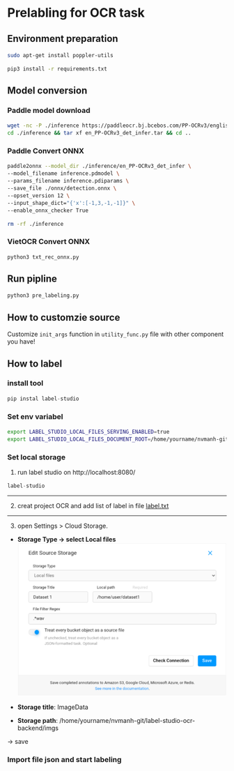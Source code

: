 # Prelabling for OCR task

## Environment preparation

```bash
sudo apt-get install poppler-utils
```

```bash
pip3 install -r requirements.txt
```

## Model conversion

### Paddle model download

```bash
wget -nc -P ./inference https://paddleocr.bj.bcebos.com/PP-OCRv3/english/en_PP-OCRv3_det_infer.tar
cd ./inference && tar xf en_PP-OCRv3_det_infer.tar && cd ..
```

### Paddle Convert ONNX

```bash
paddle2onnx --model_dir ./inference/en_PP-OCRv3_det_infer \
--model_filename inference.pdmodel \
--params_filename inference.pdiparams \
--save_file ./onnx/detection.onnx \
--opset_version 12 \
--input_shape_dict="{'x':[-1,3,-1,-1]}" \
--enable_onnx_checker True
```

```bash
rm -rf ./inference
```

### VietOCR Convert ONNX

```bash
python3 txt_rec_onnx.py
```

## Run pipline

```bash
python3 pre_labeling.py
```

## How to customzie source

Customize `init_args` function in `utility_func.py` file with other component you have!

## How to label

### install tool 
```python
pip instal label-studio
```

### Set env variabel

```bash
export LABEL_STUDIO_LOCAL_FILES_SERVING_ENABLED=true
export LABEL_STUDIO_LOCAL_FILES_DOCUMENT_ROOT=/home/yourname/nvmanh-git/label-studio-ocr-backend
```
### Set local storage

1. run label studio on http://localhost:8080/
```python
label-studio
```
---
2. creat project OCR and add list of label in file [label.txt](label.txt)

---
3. open Settings > Cloud Storage.
- **Storage Type -> select Local files**
![image](label-studio.PNG)

- **Storage title**: ImageData
- **Storage path**: /home/yourname/nvmanh-git/label-studio-ocr-backend/imgs

-> save
### Import file json and start labeling


